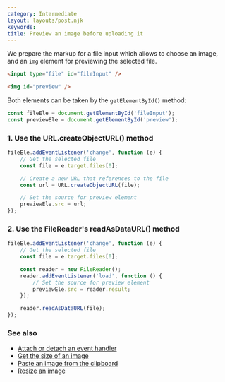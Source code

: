 ```yaml
---
category: Intermediate
layout: layouts/post.njk
keywords:
title: Preview an image before uploading it
---
```


We prepare the markup for a file input which allows to choose an image, and an `img` element for previewing the selected file.

```html
<input type="file" id="fileInput" />

<img id="preview" />
```

Both elements can be taken by the `getElementById()` method:

```js
const fileEle = document.getElementById('fileInput');
const previewEle = document.getElementById('preview');
```

### 1. Use the URL.createObjectURL() method

```js
fileEle.addEventListener('change', function (e) {
    // Get the selected file
    const file = e.target.files[0];

    // Create a new URL that references to the file
    const url = URL.createObjectURL(file);

    // Set the source for preview element
    previewEle.src = url;
});
```

### 2. Use the FileReader's readAsDataURL() method

```js
fileEle.addEventListener('change', function (e) {
    // Get the selected file
    const file = e.target.files[0];

    const reader = new FileReader();
    reader.addEventListener('load', function () {
        // Set the source for preview element
        previewEle.src = reader.result;
    });

    reader.readAsDataURL(file);
});
```

### See also

-   [Attach or detach an event handler](/attach-or-detach-an-event-handler)
-   [Get the size of an image](/get-the-size-of-an-image)
-   [Paste an image from the clipboard](/paste-an-image-from-the-clipboard)
-   [Resize an image](/resize-an-image)
